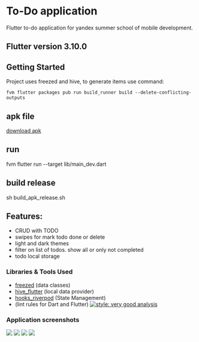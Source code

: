 # To-Do application

Flutter to-do application for yandex summer school of mobile development.

## Flutter version 3.10.0

## Getting Started

Project uses freezed and hive, to generate items use command: 
```
fvm flutter packages pub run build_runner build --delete-conflicting-outputs
```

## apk file
[download apk](https://github.com/flutterchina/dio)

## run

fvm flutter run --target lib/main_dev.dart

## build release

sh build_apk_release.sh

## Features:
* CRUD with TODO
* swipes for mark todo done or delete
* light and dark themes
* filter on list of todos. show all or only not completed
* todo local storage

### Libraries & Tools Used

* [freezed](https://pub.dev/packages/freezed) (data classes)
* [hive_flutter](https://pub.dev/packages/hive_flutter) (local data provider)
* [hooks_riverpod](https://pub.dev/packages/hooks_riverpod) (State Management)
* (lint rules for Dart and Flutter) [![style: very good analysis](https://img.shields.io/badge/style-very_good_analysis-B22C89.svg)](https://pub.dev/packages/very_good_analysis)


### Application screenshots
<img src="https://i2.paste.pics/07a913d3108303c31c3996287c22cf91.png"/>
<img src="https://i2.paste.pics/187c25ade8d68db1824cb9e46c055b00.png"/>
<img src="https://i2.paste.pics/cd716bbc3f4e11744d96baf2e1b25706.png"/>
<img src="https://i2.paste.pics/fdef021bc27edc05d6ce26c19c4a3f53.png"/>